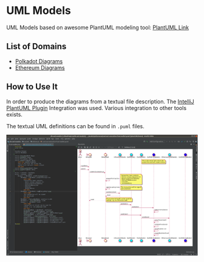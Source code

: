 # UML Models

UML Models based on awesome PlantUML modeling tool:  [PlantUML Link](http://plantuml.com/PlantUML_Language_Reference_Guide.pdf)

## List of Domains

* [Polkadot Diagrams](/models/polkadot/)
* [Ethereum Diagrams](/models/ethereum/)


## How to Use It

In order to produce the diagrams from a textual file description.
The [IntelliJ PlantUML Plugin](https://plugins.jetbrains.com/plugin/7017-plantuml-integration) 
Integration was used. Various integration to other tools exists.

The textual UML definitions can be found in `.puml` files.

![Idea PlantUML Integration](/res/ideascreenshot.png)